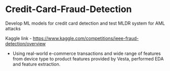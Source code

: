 # Credit-Card-Fraud-Detection
Develop ML models for  credit card detection and test MLDR system for AML attacks

Kaggle link - https://www.kaggle.com/competitions/ieee-fraud-detection/overview

- Using real-world e-commerce transactions and wide range of features from device type to product features provided by Vesta, performed EDA and feature extraction.
